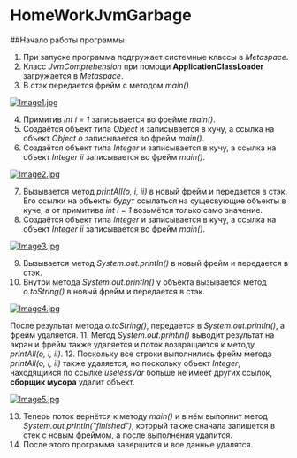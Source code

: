 # HomeWorkJvmGarbage
##Начало работы программы
1. При запуске программа подгружает системные классы в *Metaspace*.
1. Класс *JvmComprehension* при помощи **ApplicationClassLoader** загружается в *Metaspace*.
1. В стэк передается фрейм с методом *main()*

[![Image1.jpg](https://i.postimg.cc/GpLnwScN/Image1.jpg)](https://postimg.cc/5XRR8gQq)

4. Примитив *int i = 1* записывается во фрейме *main()*.
5. Создаётся объект типа *Object* и записывается в кучу, а ссылка на объект *Object o* записывается во фрейм *main()*.
6. Создаётся объект типа *Integer* и записывается в кучу, а ссылка на объект *Integer ii* записывается во фрейм *main()*.

[![Image2.jpg](https://i.postimg.cc/MHtv1Z7D/Image2.jpg)](https://postimg.cc/wRyqppby)

7. Вызывается метод *printAll(o, i, ii)* в новый фрейм и передается в стэк.
Его ссылки на объекты будут ссылаться на сущесвующие объекты в куче, а от примитива *int i = 1* возьмётся только само значение.
8. Создаётся объект типа *Integer* и записывается в кучу, а ссылка на объект *Integer ii* записывается во фрейм *main()*.

[![Image3.jpg](https://i.postimg.cc/C575dd1w/Image3.jpg)](https://postimg.cc/7JCwWH0R)

9. Вызывается метод *System.out.println()* в новый фрейм и передается в стэк.
10. Внутри метода *System.out.println()* у объекта вызывается метод *o.toString()* в новый фрейм и передается в стэк.

[![Image4.jpg](https://i.postimg.cc/Xv0fPjq4/Image4.jpg)](https://postimg.cc/NKp29wRz)

После результат метода *o.toString()*, передается в *System.out.println()*, а фрейм удаляется.
11. Метод *System.out.println()* выводит результат на экран и фрейм также удаляется и поток возвращается к методу *printAll(o, i, ii)*.
12. Поскольку все строки выполнились фрейм метода *printAll(o, i, ii)* также удаляется, но поскольку объект *Integer*, находящийся по ссылке *uselessVar* больше не имеет других ссылок, **сборщик мусора** удалит объект.

[![Image5.jpg](https://i.postimg.cc/kgrndMHp/Image5.jpg)](https://postimg.cc/MvDk7wq7)

13. Теперь поток вернётся к методу *main()* и в нём выполнит метод *System.out.println("finished")*, который также сначала запишется в стек с новым фреймом, а после выполнения удалится.
15. После этого программа завершится и все данные удалятся.
